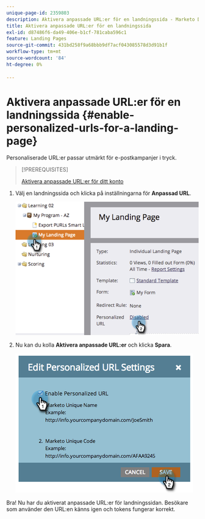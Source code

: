 ```yaml
---
unique-page-id: 2359803
description: Aktivera anpassade URL:er för en landningssida - Marketo Docs - produktdokumentation
title: Aktivera anpassade URL:er för en landningssida
exl-id: d87486f6-da49-406e-b1cf-781caba596c1
feature: Landing Pages
source-git-commit: 431bd258f9a68bbb9df7acf043085578d3d91b1f
workflow-type: tm+mt
source-wordcount: '84'
ht-degree: 0%

---
```


# Aktivera anpassade URL:er för en landningssida {#enable-personalized-urls-for-a-landing-page}

Personaliserade URL:er passar utmärkt för e-postkampanjer i tryck.

>[!PREREQUISITES]
>
>[Aktivera anpassade URL:er för ditt konto](/help/marketo/product-docs/demand-generation/landing-pages/personalizing-landing-pages/enable-personalized-urls-for-your-account.md)

1. Välj en landningssida och klicka på inställningarna för **Anpassad URL**.

   ![](assets/image2014-9-18-13-3a24-3a3.png)

1. Nu kan du kolla **Aktivera anpassade URL:er** och klicka **Spara**.

   ![](assets/image2014-9-18-13-3a23-3a53.png)

Bra! Nu har du aktiverat anpassade URL:er för landningssidan. Besökare som använder den URL:en känns igen och tokens fungerar korrekt.
